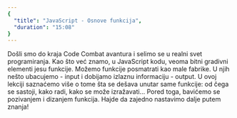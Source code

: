 ```yaml
---
{
  "title": "JavaScript - Osnove funkcija",
  "duration": "15:08"
}
---
```


 Došli smo do kraja Code Combat avantura i selimo se u realni svet programiranja.
Kao što već znamo, u JavaScript kodu, veoma bitni gradivni elementi jesu funkcije. Možemo funkcije posmatrati kao male fabrike. U njih nešto ubacujemo - input i dobijamo izlaznu informaciju - output. U ovoj lekciji saznaćemo više o tome šta se dešava unutar same funkcije: od čega se sastoji, kako radi, kako se može izražavati... Pored toga, bavićemo se pozivanjem i dizanjem funkcija. Hajde da zajedno nastavimo dalje putem znanja!


